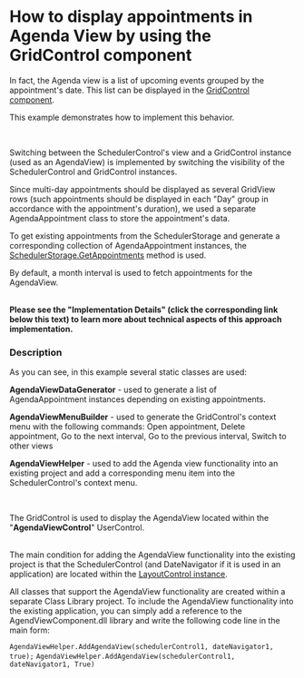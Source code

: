 # How to display appointments in Agenda View by using the GridControl component


<p>In fact, the Agenda view is a list of upcoming events grouped by the appointment's date. This list can be displayed in the <a href="https://documentation.devexpress.com/#WindowsForms/CustomDocument3464"><u>GridControl component</u></a>.</p>
<p>This example demonstrates how to implement this behavior.</p>
<br />
<p>Switching between the SchedulerControl's view and a GridControl instance (used as an AgendaView) is implemented by switching the visibility of the SchedulerControl and GridControl instances.</p>
<p>Since multi-day appointments should be displayed as several GridView rows (such appointments should be displayed in each "Day" group in accordance with the appointment's duration), we used a separate AgendaAppointment class to store the appointment's data.</p>
<p>To get existing appointments from the SchedulerStorage and generate a corresponding collection of AgendaAppointment instances, the <a href="https://documentation.devexpress.com/#CoreLibraries/DevExpressXtraSchedulerSchedulerStorageBase_GetAppointmentstopic1830"><u>SchedulerStorage.GetAppointments</u></a> method is used.</p>
<p>By default, a month interval is used to fetch appointments for the AgendaView.<br /><br /></p>
<p><strong>Please see the "Implementation Details" (click the corresponding link below this text) to learn more about technical aspects of this approach implementation.</strong></p>


<h3>Description</h3>

<p>As you can see, in this example several static classes are used:</p>
<p><strong>AgendaViewDataGenerator</strong> - used to generate a list of AgendaAppointment instances depending on existing appointments.</p>
<p><strong>AgendaViewMenuBuilder</strong> - used to generate the GridControl's context menu with the following commands: Open appointment, Delete appointment, Go to the next interval, Go to the previous interval, Switch to other views</p>
<p><strong>AgendaViewHelper</strong> - used to add the Agenda view functionality into an existing project and add a corresponding menu item into the SchedulerControl's context menu.</p>
<br />
<p>The GridControl is used to display the AgendaView located within the "<strong>AgendaViewControl</strong>" UserControl.</p>
<p><br />The main condition for adding the AgendaView functionality into the existing project is that the SchedulerControl (and DateNavigator if it is used in an application) are located within the <a href="https://documentation.devexpress.com/#WindowsForms/CustomDocument2210"><u>LayoutControl instance</u></a>.</p>
<p>All classes that support the AgendaView functionality are created within a separate Class Library project. To include the AgendaView functionality into the existing application, you can simply add a reference to the AgendViewComponent.dll library and write the following code line in the main form:</p>
<code lang="cs">AgendaViewHelper.AddAgendaView(schedulerControl1, dateNavigator1, true);</code>
<code lang="vb">AgendaViewHelper.AddAgendaView(schedulerControl1, dateNavigator1, True)</code>

<br/>


